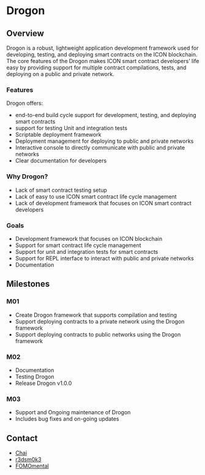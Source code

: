 # Drogon
## Overview
Drogon is a robust, lightweight application development framework used for developing, testing, and deploying smart contracts on the ICON blockchain. The core features of the Drogon makes ICON smart contract developers’ life easy by providing support for multiple contract compilations, tests, and deploying on a public and private network.

### Features
Drogon offers:

* end-to-end build cycle support for development, testing, and deploying smart contracts
* support for testing Unit and integration tests
* Scriptable deployment framework
* Deployment management for deploying to public and private networks
* Interactive console to directly communicate with public and private networks
* Clear documentation for developers

### Why Drogon?
* Lack of smart contract testing setup
* Lack of easy to use ICON smart contract life cycle management
* Lack of development framework that focuses on ICON smart contract developers

### Goals
* Development framework that focuses on ICON blockchain
* Support for smart contract life cycle management
* Support for unit and integration tests for smart contracts
* Support for REPL interface to interact with public and private networks
* Documentation

## Milestones
### M01
* Create Drogon framework that supports compilation and testing
* Support deploying contracts to a private network using the Drogon framework
* Support deploying contracts to public networks using the Drogon framework

### M02
* Documentation
* Testing Drogon
* Release Drogon v1.0.0

### M03
* Support and Ongoing maintenance of Drogon
* Includes bug fixes and on-going updates

## Contact
- [Chai](https://twitter.com/ant4g0nist)
- [r3dsm0k3](https://twitter.com/r3dsm0k3)
- [FOMOmental](https://twitter.com/FOMOmental)
 
